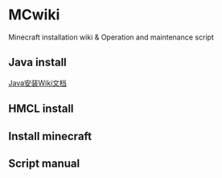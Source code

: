 # MCwiki
Minecraft installation wiki & Operation and maintenance script

## Java install
[Java安装Wiki文档](https://github.com/DWenZo/MCwiki/wiki/Java%E5%AE%89%E8%A3%85)
## HMCL install

## Install minecraft

## Script manual
